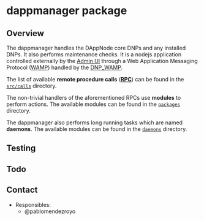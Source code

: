 # dappmanager package

## Overview

The dappmanager handles the DAppNode core DNPs and any installed DNPs. It also performs maintenance checks. It is a nodejs application controlled externally by the [Admin UI](https://github.com/dappnode/DNP_ADMIN/tree/master/build/src) through a Web Application Messaging Protocol ([WAMP](https://wamp-proto.org)) handled by the [DNP_WAMP](https://github.com/dappnode/DNP_WAMP).

The list of available **remote procedure calls** ([**RPC**](https://wamp-proto.org/intro.html?highlight=rpc)) can be found in the [`src/calls`](./src/calls) directory.

The non-trivial handlers of the aforementioned RPCs use **modules** to perform actions. The available modules can be found in the [`packages`](../) directory.

The dappmanager also performs long running tasks which are named **daemons**. The available modules can be found in the [`daemons`](../daemons) directory.

## Testing

## Todo

## Contact

- Responsibles:
  - @pablomendezroyo
